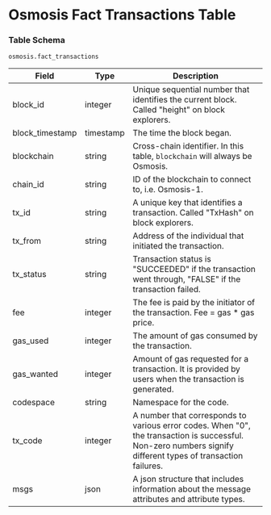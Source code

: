 # Osmosis Fact Transactions Table

### Table Schema

`osmosis.fact_transactions`

| Field            | Type      | Description                                                                                                                                                   |
| ---------------- | --------- | ------------------------------------------------------------------------------------------------------------------------------------------------------------- |
| block\_id        | integer   | Unique sequential number that identifies the current block. Called "height" on block explorers.                                                               |
| block\_timestamp | timestamp | The time the block began.                                                                                                                                     |
| blockchain       | string    | Cross-chain identifier. In this table, `blockchain` will always be Osmosis.                                                                                   |
| chain\_id        | string    | ID of the blockchain to connect to, i.e. Osmosis-1.                                                                                                           |
| tx\_id           | string    | A unique key that identifies a transaction. Called "TxHash" on block explorers.                                                                               |
| tx\_from         | string    | Address of the individual that initiated the transaction.                                                                                                     |
| tx\_status       | string    | Transaction status is "SUCCEEDED" if the transaction went through, "FALSE" if the transaction failed.                                                         |
| fee              | integer   | The fee is paid by the initiator of the transaction. Fee = gas \* gas price.                                                                                  |
| gas\_used        | integer   | The amount of gas consumed by the transaction.                                                                                                                |
| gas\_wanted      | integer   | Amount of gas requested for a transaction. It is provided by users when the transaction is generated.                                                         |
| codespace        | string    | Namespace for the code.                                                                                                                                       |
| tx\_code         | integer   | A number that corresponds to various error codes. When "0", the transaction is successful. Non-zero numbers signify different types of transaction failures.  |
| msgs             | json      | A json structure that includes information about the message attributes and attribute types.                                                                  |
